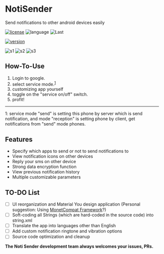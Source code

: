 # NotiSender
Send notifications to other android devices easily 

[![license](https://img.shields.io/badge/License-LGPL--3.0-green.svg?logo=gnu)](https://www.gnu.org/licenses/lgpl-3.0.html)
![language](https://img.shields.io/badge/Language-Java-green?logo=java) 
![Last](https://img.shields.io/github/last-commit/choiman1559/NotiSender)


[![version](https://encrypted-tbn0.gstatic.com/images?q=tbn%3AANd9GcQKUUtefY6l9YGHF0GmQAijrUAUueZcJqwGIA&usqp=CAU)](https://play.google.com/store/apps/details?id=com.noti.main)

 ![s1](https://play-lh.googleusercontent.com/EE7O4_oMJksDwdc5vovXGdxR9pnuKjJuGFGZaJpsOAYbaT3Sz1JH_pct9AfIohOHGc8=w720-h310)
 ![s2](https://play-lh.googleusercontent.com/-0IQ61SszP_H0RZj2d85eVEBgJJXOibQgofhkhDU5OvSpfCerwfyNM6pk6fCNnJ0WpB4=w720-h310)
 ![s3](https://play-lh.googleusercontent.com/-YknOH0aokrSuzvQJSA7SidUsbFo5O15Lhgz10GAYjDG7LU2i9tvy5b0QJVmrKqsdUE=w720-h310)

## How-To-Use 

 1. Login to google.
 2. select service mode.<sup>[1](#footnote_1)</sup>
 3. customizing app yourself
 4. toggle on the "service on/off" switch.
 5. profit!


----------
<a name="footnote_1">1</a>: service mode "send" is setting this phone by server which is send notification,
and mode "reception" is setting phone by client, get notifications from "send" mode phones.

## Features

- Specify which apps to send or not to send notifications to
- View notification icons on other devices
- Reply your sms on other device
- Strong data encryption function
- View previous notification history
- Multiple customizable parameters
 
 ## TO-DO List
 
 - [ ] UI reorganization and Material You design application
 (Personal suggestion: Using [MonetCompat Framework](https://github.com/KieronQuinn/MonetCompat)?)
 - [ ] Soft-coding all Strings (which are hard-coded in the source code) into string.xml
 - [ ] Translate the app into languages other than English
 - [ ] Add custom notification ringtone and vibration options
 - [ ] Source code optimization and cleanup
 
**The Noti Sender development team always welcomes your issues, PRs.**
